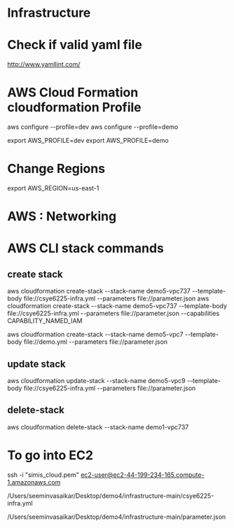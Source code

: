 # Infrastructure

# Check if valid yaml file 
http://www.yamllint.com/

# AWS Cloud Formation cloudformation Profile

aws configure --profile=dev
aws configure --profile=demo

export AWS_PROFILE=dev
export AWS_PROFILE=demo

# Change Regions
export AWS_REGION=us-east-1

# AWS : Networking

# AWS CLI stack commands
## create stack
aws cloudformation create-stack --stack-name demo5-vpc737 --template-body file://csye6225-infra.yml --parameters file://parameter.json
aws cloudformation create-stack --stack-name demo5-vpc737 --template-body file://csye6225-infra.yml --parameters file://parameter.json --capabilities CAPABILITY_NAMED_IAM

aws cloudformation create-stack --stack-name demo5-vpc7 --template-body file://demo.yml --parameters file://parameter.json

## update stack 
aws cloudformation update-stack --stack-name demo5-vpc9 --template-body file://csye6225-infra.yml --parameters file://parameter.json

## delete-stack
aws cloudformation delete-stack --stack-name demo1-vpc737 

# To go into EC2 
ssh -i "simis_cloud.pem" ec2-user@ec2-44-199-234-165.compute-1.amazonaws.com


/Users/seeminvasaikar/Desktop/demo4/infrastructure-main/csye6225-infra.yml

      


/Users/seeminvasaikar/Desktop/demo4/infrastructure-main/parameter.json      